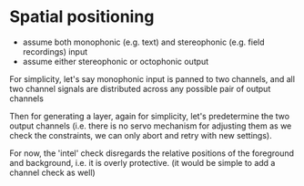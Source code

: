 # Spatial positioning

- assume both monophonic (e.g. text) and stereophonic (e.g. field recordings) input
- assume either stereophonic or octophonic output

For simplicity, let's say monophonic input is panned to two channels, and all two
channel signals are distributed across any possible pair of output channels

Then for generating a layer, again for simplicity, let's predetermine the two output
channels (i.e. there is no servo mechanism for adjusting them as we check the constraints,
we can only abort and retry with new settings).

For now, the 'intel' check disregards the relative positions of the foreground and
background, i.e. it is overly protective. (it would be simple to add a channel check
as well)